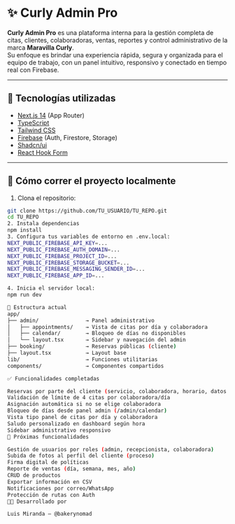 # ✨ Curly Admin Pro

**Curly Admin Pro** es una plataforma interna para la gestión completa de citas, clientes, colaboradoras, ventas, reportes y control administrativo de la marca **Maravilla Curly**.  
Su enfoque es brindar una experiencia rápida, segura y organizada para el equipo de trabajo, con un panel intuitivo, responsivo y conectado en tiempo real con Firebase.

---

## 🧰 Tecnologías utilizadas

- [Next.js 14](https://nextjs.org/) (App Router)
- [TypeScript](https://www.typescriptlang.org/)
- [Tailwind CSS](https://tailwindcss.com/)
- [Firebase](https://firebase.google.com/) (Auth, Firestore, Storage)
- [Shadcn/ui](https://ui.shadcn.com/)
- [React Hook Form](https://react-hook-form.com/)

---

## 🧪 Cómo correr el proyecto localmente

1. Clona el repositorio:
```bash
git clone https://github.com/TU_USUARIO/TU_REPO.git
cd TU_REPO
2. Instala dependencias
npm install
3. Configura tus variables de entorno en .env.local:
NEXT_PUBLIC_FIREBASE_API_KEY=...
NEXT_PUBLIC_FIREBASE_AUTH_DOMAIN=...
NEXT_PUBLIC_FIREBASE_PROJECT_ID=...
NEXT_PUBLIC_FIREBASE_STORAGE_BUCKET=...
NEXT_PUBLIC_FIREBASE_MESSAGING_SENDER_ID=...
NEXT_PUBLIC_FIREBASE_APP_ID=...

4. Inicia el servidor local:
npm run dev

📁 Estructura actual
app/
├── admin/               → Panel administrativo
│   ├── appointments/    → Vista de citas por día y colaboradora
│   ├── calendar/        → Bloqueo de días no disponibles
│   └── layout.tsx       → Sidebar y navegación del admin
├── booking/             → Reservas públicas (cliente)
├── layout.tsx           → Layout base
lib/                     → Funciones utilitarias
components/              → Componentes compartidos

✅ Funcionalidades completadas

Reservas por parte del cliente (servicio, colaboradora, horario, datos personales)
Validación de límite de 4 citas por colaboradora/día
Asignación automática si no se elige colaboradora
Bloqueo de días desde panel admin (/admin/calendar)
Vista tipo panel de citas por día y colaboradora
Saludo personalizado en dashboard según hora
Sidebar administrativo responsivo
🚧 Próximas funcionalidades

Gestión de usuarios por roles (admin, recepcionista, colaboradora)
Subida de fotos al perfil del cliente (proceso)
Firma digital de políticas
Reporte de ventas (día, semana, mes, año)
CRUD de productos
Exportar información en CSV
Notificaciones por correo/WhatsApp
Protección de rutas con Auth
🧑‍💻 Desarrollado por

Luis Miranda – @bakerynomad
